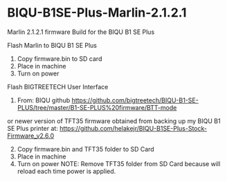 # BIQU-B1SE-Plus-Marlin-2.1.2.1
Marlin 2.1.2.1 firmware Build for the BIQU B1 SE Plus

Flash Marlin to BIQU B1 SE Plus
1. Copy firmware.bin to SD card
2. Place in machine
3. Turn on power

Flash BIGTREETECH User Interface
1. From: BIQU github https://github.com/bigtreetech/BIQU-B1-SE-PLUS/tree/master/B1-SE-PLUS%20firmware/BTT-mode

or newer version of TFT35 firmware obtained from backing up my BIQU B1 SE Plus printer at:
https://github.com/helakejr/BIQU-B1SE-Plus-Stock-Firmware_v2.6.0

2. Copy firmware.bin and TFT35 folder to SD Card
3. Place in machine
4. Turn on power
NOTE: Remove TFT35 folder from SD Card because will reload each time power is applied.
